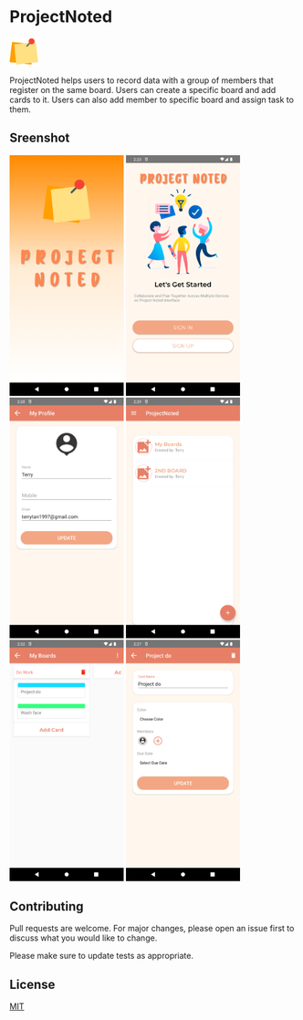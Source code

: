 # ProjectNoted
<img src="app/src/main/res/drawable/logo.png" 
  alt="Main Page" width ="50" height = "50" />


ProjectNoted helps users to record data with a group of members that register on the same board. Users can create a specific board and add cards to it. Users can also add member to specific board and assign task to them.

## Sreenshot
<img src="app/sampledata/homepage.png" 
  alt="Splash" width="200"/>
<img src="app/sampledata/signin.png"
  alt="Sign in" width="200"/>
<img src="app/sampledata/myprofile.png"
  alt="My Profile" width="200"/>
<img src="app/sampledata/board.png"
  alt="Board" width="200"/>
<img src="app/sampledata/boardpage.png"
  alt="Board page" width="200"/>
<img src="app/sampledata/addproject.png"
  alt="Board" width="200"/>




## Contributing
Pull requests are welcome. For major changes, please open an issue first to discuss what you would like to change.

Please make sure to update tests as appropriate.

## License
[MIT](https://choosealicense.com/licenses/mit/)
